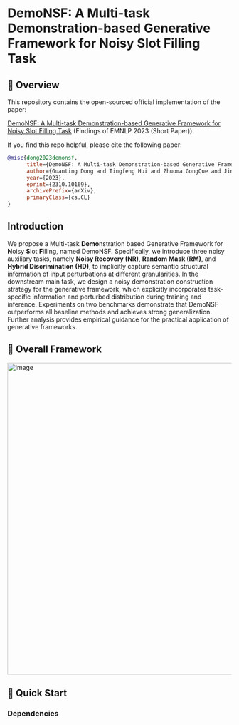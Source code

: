 # DemoNSF: A Multi-task Demonstration-based Generative Framework for Noisy Slot Filling Task


## 🎥 Overview
This repository contains the open-sourced official implementation of the paper:

[DemoNSF: A Multi-task Demonstration-based Generative Framework for Noisy Slot Filling Task](https://arxiv.org/pdf/2310.10169v1.pdf) (Findings of EMNLP 2023 (Short Paper)).


If you find this repo helpful, please cite the following paper:

```bibtex
@misc{dong2023demonsf,
      title={DemoNSF: A Multi-task Demonstration-based Generative Framework for Noisy Slot Filling Task}, 
      author={Guanting Dong and Tingfeng Hui and Zhuoma GongQue and Jinxu Zhao and Daichi Guo and Gang Zhao and Keqing He and Weiran Xu},
      year={2023},
      eprint={2310.10169},
      archivePrefix={arXiv},
      primaryClass={cs.CL}
}
```

## Introduction
We propose a Multi-task **Demo**nstration based Generative Framework for **N**oisy **S**lot **F**illing, named DemoNSF. Specifically, we introduce three noisy auxiliary tasks, namely **Noisy Recovery (NR)**, **Random Mask (RM)**, and **Hybrid Discrimination (HD)**, to implicitly capture semantic structural information of input perturbations at different granularities. In the downstream main task, we design a noisy demonstration construction strategy for the generative framework, which explicitly incorporates task-specific information and perturbed distribution during training and inference. Experiments on two benchmarks demonstrate that DemoNSF outperforms all baseline methods and achieves strong generalization. Further analysis provides empirical guidance for the practical application of generative frameworks. 

## 🍯 Overall Framework
<img width="700" alt="image" src="https://github.com/dongguanting/Demo-NSF/assets/60767110/0889d577-7b22-46f4-a074-44cb78da4ad8">

## 🎯 Quick Start

### Dependencies

